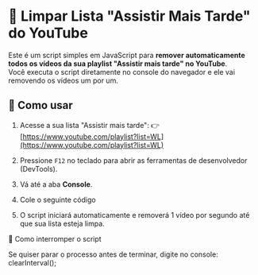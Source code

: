 # 🧹 Limpar Lista "Assistir Mais Tarde" do YouTube

Este é um script simples em JavaScript para **remover automaticamente todos os vídeos da sua playlist "Assistir mais tarde" no YouTube**.  
Você executa o script diretamente no console do navegador e ele vai removendo os vídeos um por um.

## 🔧 Como usar

1. Acesse a sua lista "Assistir mais tarde":
   👉 [https://www.youtube.com/playlist?list=WL](https://www.youtube.com/playlist?list=WL)

2. Pressione `F12` no teclado para abrir as ferramentas de desenvolvedor (DevTools).

3. Vá até a aba **Console**.

4. Cole o seguinte código

5. O script iniciará automaticamente e removerá 1 vídeo por segundo até que sua lista esteja limpa.

🛑 Como interromper o script

Se quiser parar o processo antes de terminar, digite no console: clearInterval();

